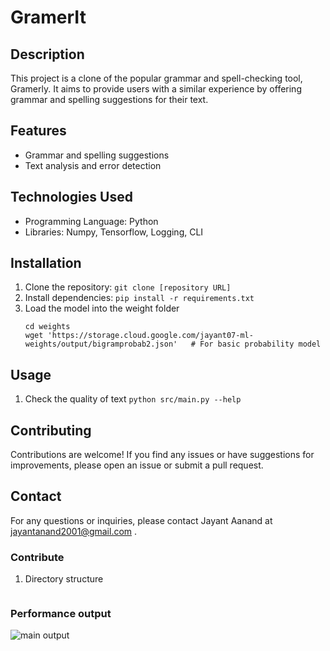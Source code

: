 # GramerIt

## Description

This project is a clone of the popular grammar and spell-checking tool, Gramerly. It aims to provide users with a similar experience by offering grammar and spelling suggestions for their text.

## Features

- Grammar and spelling suggestions
- Text analysis and error detection

## Technologies Used

- Programming Language: Python
- Libraries: Numpy, Tensorflow, Logging, CLI

## Installation

1. Clone the repository: `git clone [repository URL]`
2. Install dependencies: `pip install -r requirements.txt`
3. Load the model into the weight folder
    ```
    cd weights
    wget 'https://storage.cloud.google.com/jayant07-ml-weights/output/bigramprobab2.json'   # For basic probability model

    ```

## Usage

1. Check the quality of text
    `python src/main.py --help`


## Contributing

Contributions are welcome! If you find any issues or have suggestions for improvements, please open an issue or submit a pull request.

## Contact

For any questions or inquiries, please contact Jayant Aanand at jayantanand2001@gmail.com .


### Contribute
1. Directory structure
```
```
### Performance output

![main output](https://github.com/jayant07-yb/GramerIt/assets/97103177/8fcb4fc3-568a-4bce-a93d-6cc6122ea870)

